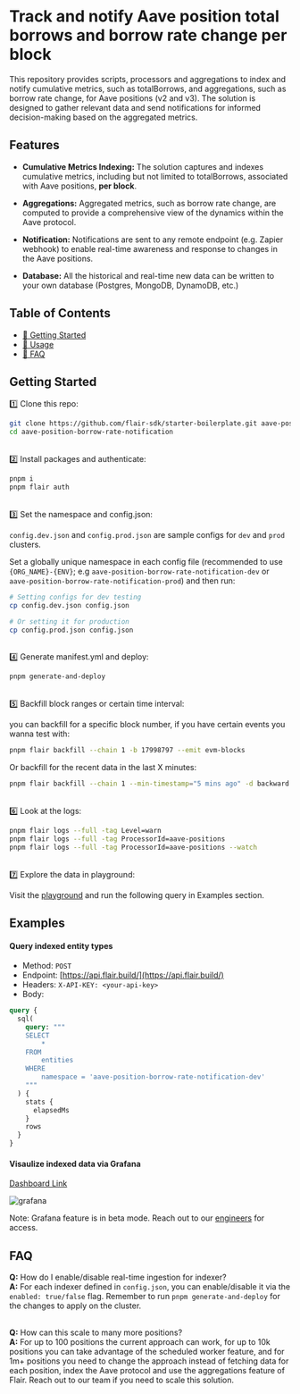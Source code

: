 # Track and notify Aave position total borrows and borrow rate change per block

This repository provides scripts, processors and aggregations to index and notify cumulative metrics, such as totalBorrows, and aggregations, such as borrow rate change, for Aave positions (v2 and v3). The solution is designed to gather relevant data and send notifications for informed decision-making based on the aggregated metrics.

## Features
* **Cumulative Metrics Indexing:** The solution captures and indexes cumulative metrics, including but not limited to totalBorrows, associated with Aave positions, <b>per block</b>.

* **Aggregations:** Aggregated metrics, such as borrow rate change, are computed to provide a comprehensive view of the dynamics within the Aave protocol.

* **Notification:** Notifications are sent to any remote endpoint (e.g. Zapier webhook) to enable real-time awareness and response to changes in the Aave positions.

* **Database:** All the historical and real-time new data can be written to your own database (Postgres, MongoDB, DynamoDB, etc.)


## Table of Contents

- [🏁 Getting Started](#getting-started)
- [💎 Usage](#usage)
- [🤔 FAQ](#faq)

## Getting Started

1️⃣ Clone this repo:

```bash
git clone https://github.com/flair-sdk/starter-boilerplate.git aave-position-borrow-rate-notification
cd aave-position-borrow-rate-notification
```

<br /> 
2️⃣ Install packages and authenticate:

```bash
pnpm i
pnpm flair auth
```

<br />
3️⃣ Set the namespace and config.json:

`config.dev.json` and `config.prod.json` are sample configs for `dev` and `prod` clusters.

Set a globally unique namespace in each config file (recommended to use `{ORG_NAME}-{ENV}`; e.g `aave-position-borrow-rate-notification-dev` or `aave-position-borrow-rate-notification-prod`) and then run:

```bash
# Setting configs for dev testing
cp config.dev.json config.json

# Or setting it for production
cp config.prod.json config.json
```

<br />
4️⃣ Generate manifest.yml and deploy:

```bash
pnpm generate-and-deploy
```

<br />
5️⃣ Backfill block ranges or certain time interval:

you can backfill for a specific block number, if you have certain events you wanna test with:

```bash
pnpm flair backfill --chain 1 -b 17998797 --emit evm-blocks
```

Or backfill for the recent data in the last X minutes:

```bash
pnpm flair backfill --chain 1 --min-timestamp="5 mins ago" -d backward --emit evm-blocks
```

<br />
6️⃣ Look at the logs:

```bash
pnpm flair logs --full -tag Level=warn
pnpm flair logs --full -tag ProcessorId=aave-positions
pnpm flair logs --full -tag ProcessorId=aave-positions --watch
```

<br />
7️⃣ Explore the data in playground:

Visit the [playground](https://api.flair.build) and run the following query in Examples section.

## Examples

#### Query indexed entity types

- Method: `POST`
- Endpoint: [https://api.flair.build/](https://api.flair.build/)
- Headers: `X-API-KEY: <your-api-key>`
- Body:

```graphql
query {
  sql(
    query: """
    SELECT
        *
    FROM
        entities
    WHERE
        namespace = 'aave-position-borrow-rate-notification-dev'
    """
  ) {
    stats {
      elapsedMs
    }
    rows
  }
}
```

#### Visaulize indexed data via Grafana

[Dashboard Link](https://grafana.flair.build/public-dashboards/03189ef9b57f4167bcc16bc51a21b651?orgId=1)

![grafana](https://i.imgur.com/kwZK9yO.png)

Note: Grafana feature is in beta mode. Reach out to our [engineers](https://docs.flair.dev/talk-to-an-engineer) for access.

## FAQ

**Q:** How do I enable/disable real-time ingestion for indexer? <br />
**A:** For each indexer defined in `config.json`, you can enable/disable it via the `enabled: true/false` flag. Remember to run `pnpm generate-and-deploy` for the changes to apply on the cluster. <br/><br />

**Q:** How can this scale to many more positions? <br />
**A:** For up to 100 positions the current approach can work, for up to 10k positions you can take advantage of the scheduled worker feature, and for 1m+ positions you need to change the approach instead of fetching data for each position, index the Aave protocol and use the aggregations feature of Flair. Reach out to our team if you need to scale this solution. <br/><br />


